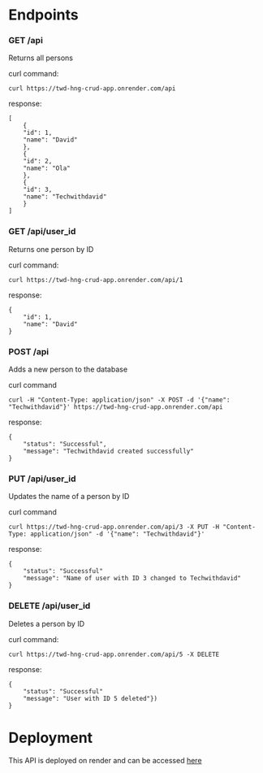 # Endpoints

### GET /api
Returns all persons

curl command:
```
curl https://twd-hng-crud-app.onrender.com/api
```

response:
```
[
    {
	"id": 1,
	"name": "David"
    },
    {
	"id": 2,
	"name": "Ola"
    },
    {
	"id": 3,
	"name": "Techwithdavid"
    }
]
```

### GET /api/user_id
Returns one person by ID

curl command:
```
curl https://twd-hng-crud-app.onrender.com/api/1
```

response:
```
{
    "id": 1,
    "name": "David"
}
```

### POST /api
Adds a new person to the database

curl command
```
curl -H "Content-Type: application/json" -X POST -d '{"name": "Techwithdavid"}' https://twd-hng-crud-app.onrender.com/api
```

response:
```
{
    "status": "Successful",
    "message": "Techwithdavid created successfully"
}
```

### PUT /api/user_id
Updates the name of a person by ID

curl command
```
curl https://twd-hng-crud-app.onrender.com/api/3 -X PUT -H "Content-Type: application/json" -d '{"name": "Techwithdavid"}'
```

response:
```
{
    "status": "Successful"
    "message": "Name of user with ID 3 changed to Techwithdavid"
}
```

### DELETE /api/user_id
Deletes a person by ID

curl command:
```
curl https://twd-hng-crud-app.onrender.com/api/5 -X DELETE
```

response:
```
{
    "status": "Successful"
    "message": "User with ID 5 deleted"})
}
```

# Deployment

This API is deployed on render and can be accessed [here](https://twd-hng-crud-app.onrender.com/api)
